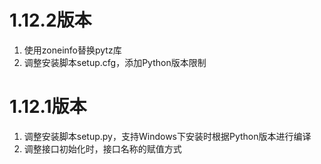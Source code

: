 # 1.12.2版本

1. 使用zoneinfo替换pytz库
2. 调整安装脚本setup.cfg，添加Python版本限制

# 1.12.1版本

1. 调整安装脚本setup.py，支持Windows下安装时根据Python版本进行编译
2. 调整接口初始化时，接口名称的赋值方式
